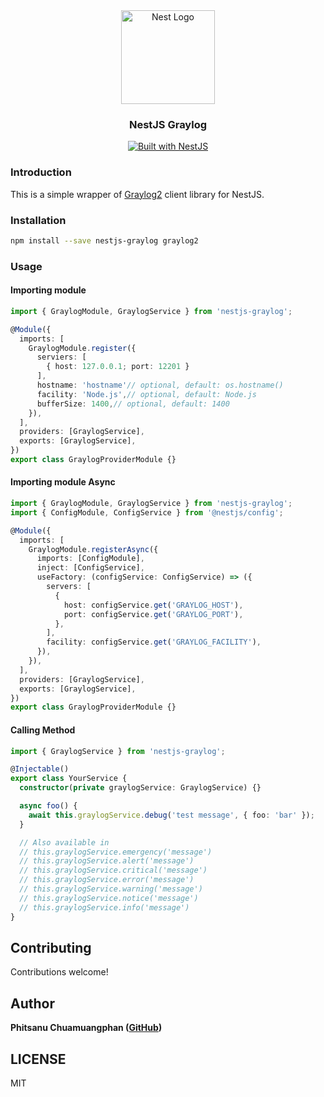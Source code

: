 <div align="center">
  <a href="http://nestjs.com/" target="_blank">
    <img src="https://nestjs.com/img/logo_text.svg" width="150" alt="Nest Logo" />
  </a>
</div>

<h3 align="center">NestJS Graylog</h3>

<div align="center">
  <a href="https://nestjs.com" target="_blank">
    <img src="https://img.shields.io/badge/built%20with-NestJs-red.svg" alt="Built with NestJS">
  </a>
</div>

### Introduction

This is a simple wrapper of [Graylog2](https://github.com/Wizcorp/node-graylog2) client library for NestJS.

### Installation

```bash
npm install --save nestjs-graylog graylog2
```

### Usage

#### Importing module

```typescript
import { GraylogModule, GraylogService } from 'nestjs-graylog';

@Module({
  imports: [
    GraylogModule.register({
      serviers: [
        { host: 127.0.0.1; port: 12201 }
      ],
      hostname: 'hostname'// optional, default: os.hostname()
      facility: 'Node.js',// optional, default: Node.js
      bufferSize: 1400,// optional, default: 1400
    }),
  ],
  providers: [GraylogService],
  exports: [GraylogService],
})
export class GraylogProviderModule {}
```

#### Importing module Async

```typescript
import { GraylogModule, GraylogService } from 'nestjs-graylog';
import { ConfigModule, ConfigService } from '@nestjs/config';

@Module({
  imports: [
    GraylogModule.registerAsync({
      imports: [ConfigModule],
      inject: [ConfigService],
      useFactory: (configService: ConfigService) => ({
        servers: [
          {
            host: configService.get('GRAYLOG_HOST'),
            port: configService.get('GRAYLOG_PORT'),
          },
        ],
        facility: configService.get('GRAYLOG_FACILITY'),
      }),
    }),
  ],
  providers: [GraylogService],
  exports: [GraylogService],
})
export class GraylogProviderModule {}
```
#### Calling Method

```typescript
import { GraylogService } from 'nestjs-graylog';

@Injectable()
export class YourService {
  constructor(private graylogService: GraylogService) {}

  async foo() {
    await this.graylogService.debug('test message', { foo: 'bar' });
  }

  // Also available in
  // this.graylogService.emergency('message')
  // this.graylogService.alert('message')
  // this.graylogService.critical('message')
  // this.graylogService.error('message')
  // this.graylogService.warning('message')
  // this.graylogService.notice('message')
  // this.graylogService.info('message')
}
```

## Contributing

Contributions welcome!

## Author
**Phitsanu Chuamuangphan ([GitHub](https://github.com/appotter))**

## LICENSE

MIT
